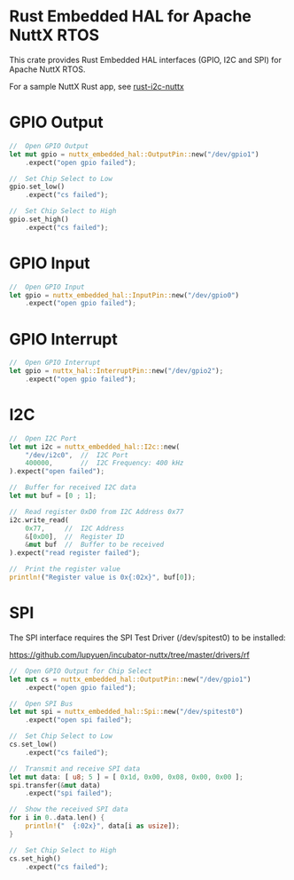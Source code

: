 # Rust Embedded HAL for Apache NuttX RTOS

This crate provides Rust Embedded HAL interfaces (GPIO, I2C and SPI) for Apache NuttX RTOS.

For a sample NuttX Rust app, see [rust-i2c-nuttx](https://github.com/lupyuen/rust-i2c-nuttx)

# GPIO Output

```rust
//  Open GPIO Output
let mut gpio = nuttx_embedded_hal::OutputPin::new("/dev/gpio1")
    .expect("open gpio failed");

//  Set Chip Select to Low
gpio.set_low()
    .expect("cs failed");

//  Set Chip Select to High
gpio.set_high()
    .expect("cs failed");
```

# GPIO Input

```rust
//  Open GPIO Input
let gpio = nuttx_embedded_hal::InputPin::new("/dev/gpio0")
    .expect("open gpio failed");
```

# GPIO Interrupt

```rust
//  Open GPIO Interrupt
let gpio = nuttx_hal::InterruptPin::new("/dev/gpio2");
    .expect("open gpio failed");
```

# I2C

```rust
//  Open I2C Port
let mut i2c = nuttx_embedded_hal::I2c::new(
    "/dev/i2c0",  //  I2C Port
    400000,       //  I2C Frequency: 400 kHz
).expect("open failed");

//  Buffer for received I2C data
let mut buf = [0 ; 1];

//  Read register 0xD0 from I2C Address 0x77
i2c.write_read(
    0x77,     //  I2C Address
    &[0xD0],  //  Register ID
    &mut buf  //  Buffer to be received
).expect("read register failed");

//  Print the register value
println!("Register value is 0x{:02x}", buf[0]);
```

# SPI

The SPI interface requires the SPI Test Driver (/dev/spitest0) to be installed:

https://github.com/lupyuen/incubator-nuttx/tree/master/drivers/rf

```rust
//  Open GPIO Output for Chip Select
let mut cs = nuttx_embedded_hal::OutputPin::new("/dev/gpio1")
    .expect("open gpio failed");

//  Open SPI Bus
let mut spi = nuttx_embedded_hal::Spi::new("/dev/spitest0")
    .expect("open spi failed");

//  Set Chip Select to Low
cs.set_low()
    .expect("cs failed");

//  Transmit and receive SPI data
let mut data: [ u8; 5 ] = [ 0x1d, 0x00, 0x08, 0x00, 0x00 ];
spi.transfer(&mut data)
    .expect("spi failed");

//  Show the received SPI data
for i in 0..data.len() {
    println!("  {:02x}", data[i as usize]);
}

//  Set Chip Select to High
cs.set_high()
    .expect("cs failed");
```
